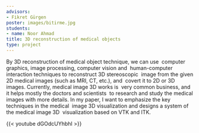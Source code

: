 ```yaml
---
advisors:
- Fikret Gürgen
poster: images/bitirme.jpg
students:
- name: Noor Ahmad
title: 3D reconstruction of medical objects
type: project
---
```


By 3D reconstruction of medical object technique, we can use  computer graphics, image processing, computer vision and  human-computer interaction techniques to reconstruct 3D stereoscopic  image from the given 2D medical images (such as MRI, CT, etc.), and  covert it to 2D or 3D images. Currently, medical image 3D works is  very common business, and it helps mostly the doctors and scientists  to research and study the medical images with more details. In my paper, I want to emphasize the key techniques in the medical  image 3D visualization and designs a system of the medical image 3D  visualization based on VTK and ITK.


{{< youtube dGOdcUYhbhI >}}